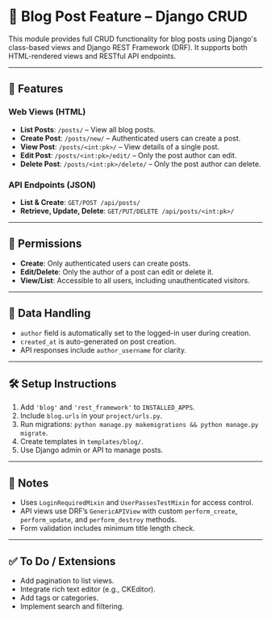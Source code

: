 # 📝 Blog Post Feature – Django CRUD

This module provides full CRUD functionality for blog posts using Django's class-based views and Django REST Framework (DRF). It supports both HTML-rendered views and RESTful API endpoints.

---

## 🚀 Features

### Web Views (HTML)
- **List Posts**: `/posts/` – View all blog posts.
- **Create Post**: `/posts/new/` – Authenticated users can create a post.
- **View Post**: `/posts/<int:pk>/` – View details of a single post.
- **Edit Post**: `/posts/<int:pk>/edit/` – Only the post author can edit.
- **Delete Post**: `/posts/<int:pk>/delete/` – Only the post author can delete.

### API Endpoints (JSON)
- **List & Create**: `GET/POST /api/posts/`
- **Retrieve, Update, Delete**: `GET/PUT/DELETE /api/posts/<int:pk>/`

---

## 🔐 Permissions

- **Create**: Only authenticated users can create posts.
- **Edit/Delete**: Only the author of a post can edit or delete it.
- **View/List**: Accessible to all users, including unauthenticated visitors.

---

## 🧩 Data Handling

- `author` field is automatically set to the logged-in user during creation.
- `created_at` is auto-generated on post creation.
- API responses include `author_username` for clarity.

---

## 🛠 Setup Instructions

1. Add `'blog'` and `'rest_framework'` to `INSTALLED_APPS`.
2. Include `blog.urls` in your `project/urls.py`.
3. Run migrations: `python manage.py makemigrations && python manage.py migrate`.
4. Create templates in `templates/blog/`.
5. Use Django admin or API to manage posts.

---

## 📄 Notes

- Uses `LoginRequiredMixin` and `UserPassesTestMixin` for access control.
- API views use DRF’s `GenericAPIView` with custom `perform_create`, `perform_update`, and `perform_destroy` methods.
- Form validation includes minimum title length check.

---

## ✅ To Do / Extensions

- Add pagination to list views.
- Integrate rich text editor (e.g., CKEditor).
- Add tags or categories.
- Implement search and filtering.
